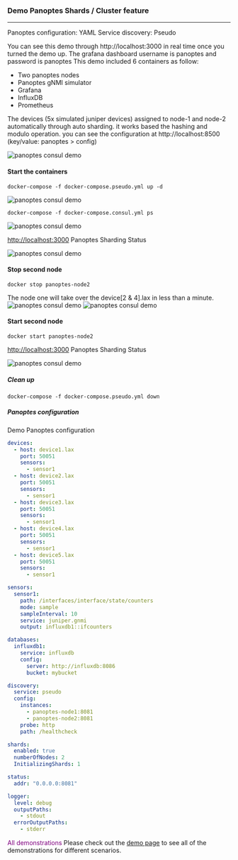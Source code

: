 ### Demo Panoptes Shards / Cluster feature 
---
Panoptes configuration: YAML 
Service discovery: Pseudo

You can see this demo through http://localhost:3000 in real time once you turned the demo up.
The grafana dashboard username is panoptes and password is panoptes
This demo included 6 containers as follow:
- Two panoptes nodes
- Panoptes gNMI simulator
- Grafana
- InfluxDB
- Prometheus


The devices (5x simulated juniper devices) assigned to node-1 and node-2 automatically through auto sharding. it works based the hashing and modulo operation. you can see the configuration at http://localhost:8500 (key/value: panoptes > config)

![panoptes consul demo](imgs/demo_shards_pseudo.png)
#### Start the containers
```console
docker-compose -f docker-compose.pseudo.yml up -d
```
![panoptes consul demo](imgs/demo_shards_pseudo_dc_up.png)
```console
docker-compose -f docker-compose.consul.yml ps
```
![panoptes consul demo](imgs/demo_shards_pseudo_dc_ps.png)

[http://localhost:3000](http://localhost:3000) Panoptes Sharding Status


![panoptes consul demo](imgs/demo_shards_gf_01.png)
#### Stop second node
```console
docker stop panoptes-node2
```
The node one will take over the device[2 & 4].lax in less than a minute.
![panoptes consul demo](imgs/demo_shards_pseudo_r.png)
![panoptes consul demo](imgs/demo_shards_gf_02.png)
#### Start second node
```console
docker start panoptes-node2
```
[http://localhost:3000](http://localhost:3000) Panoptes Sharding Status

![panoptes consul demo](imgs/demo_shards_gf_03.png)

##### Clean up
```console
docker-compose -f docker-compose.pseudo.yml down
```



##### Panoptes configuration
Demo Panoptes configuration

```yaml
devices:
  - host: device1.lax
    port: 50051
    sensors:
      - sensor1
  - host: device2.lax
    port: 50051
    sensors:
      - sensor1
  - host: device3.lax
    port: 50051
    sensors:
      - sensor1
  - host: device4.lax
    port: 50051
    sensors:
      - sensor1
  - host: device5.lax
    port: 50051
    sensors:
      - sensor1

sensors:
  sensor1:
    path: /interfaces/interface/state/counters
    mode: sample
    sampleInterval: 10
    service: juniper.gnmi
    output: influxdb1::ifcounters

databases:
  influxdb1:
    service: influxdb
    config:
      server: http://influxdb:8086
      bucket: mybucket

discovery:
  service: pseudo
  config:
    instances:
      - panoptes-node1:8081
      - panoptes-node2:8081
    probe: http
    path: /healthcheck

shards:
  enabled: true
  numberOfNodes: 2
  InitializingShards: 1

status:
  addr: "0.0.0.0:8081"

logger:
  level: debug
  outputPaths:
    - stdout
  errorOutputPaths:
    - stderr
```

 <span style="color:purple">All demonstrations</span>
Please check out the [demo page](demo_list.md) to see all of the demonstrations for different scenarios. 
